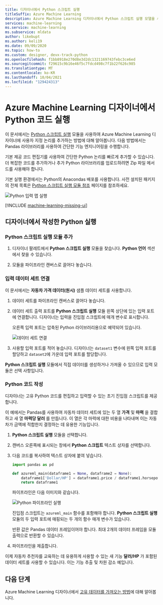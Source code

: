 ```yaml
---
title: 디자이너에서 Python 스크립트 실행
titleSuffix: Azure Machine Learning
description: Azure Machine Learning 디자이너에서 Python 스크립트 실행 모델을 사용하여 Python으로 작성된 사용자 지정 작업을 실행하는 방법에 대해 알아봅니다.
services: machine-learning
ms.service: machine-learning
ms.subservice: mldata
author: likebupt
ms.author: keli19
ms.date: 09/09/2020
ms.topic: how-to
ms.custom: designer, devx-track-python
ms.openlocfilehash: f1bb8918e270d8e3d2dc1321169743febc3ce6ed
ms.sourcegitcommit: f29615c9b16e46f5c7fdcd498c7f1b22f626c985
ms.translationtype: MT
ms.contentlocale: ko-KR
ms.lasthandoff: 10/04/2021
ms.locfileid: "129424313"
---
```

# <a name="run-python-code-in-azure-machine-learning-designer"></a>Azure Machine Learning 디자이너에서 Python 코드 실행

이 문서에서는 [Python 스크립트 실행](algorithm-module-reference/execute-python-script.md) 모듈을 사용하여 Azure Machine Learning 디자이너에 사용자 지정 논리를 추가하는 방법에 대해 알아봅니다. 다음 방법에서는 Pandas 라이브러리를 사용하여 간단한 기능 엔지니어링을 수행합니다.

기본 제공 코드 편집기를 사용하여 간단한 Python 논리를 빠르게 추가할 수 있습니다. 더 복잡한 코드를 추가하거나 추가 Python 라이브러리를 업로드하려면 Zip 파일 메서드를 사용해야 합니다.

기본 실행 환경에서는 Python의 Anacondas 배포를 사용합니다. 사전 설치된 패키지의 전체 목록은 [Python 스크립트 실행 모듈 참조](algorithm-module-reference/execute-python-script.md) 페이지를 참조하세요.

![Python 입력 맵 실행](media/how-to-designer-python/execute-python-map.png)

[!INCLUDE [machine-learning-missing-ui](../../includes/machine-learning-missing-ui.md)]

## <a name="execute-python-written-in-the-designer"></a>디자이너에서 작성한 Python 실행

### <a name="add-the-execute-python-script-module"></a>Python 스크립트 실행 모듈 추가

1. 디자이너 팔레트에서 **Python 스크립트 실행** 모듈을 찾습니다. **Python 언어** 섹션에서 찾을 수 있습니다.

1. 모듈을 파이프라인 캔버스로 끌어다 놓습니다.

### <a name="connect-input-datasets"></a>입력 데이터 세트 연결

이 문서에서는 **자동차 가격 데이터(원시)** 샘플 데이터 세트를 사용합니다. 

1. 데이터 세트를 파이프라인 캔버스로 끌어다 놓습니다.

1. 데이터 세트 출력 포트를 **Python 스크립트 실행** 모듈 왼쪽 상단에 있는 입력 포트에 연결합니다. 디자이너는 입력을 진입점 스크립트에 매개 변수로 표시합니다.
    
    오른쪽 입력 포트는 압축된 Python 라이브러리용으로 예약되어 있습니다.

    ![데이터 세트 연결](media/how-to-designer-python/connect-dataset.png)
        

1. 사용할 입력 포트를 적어 놓습니다. 디자이너는 `dataset1` 변수에 왼쪽 입력 포트를 할당하고 `dataset2`에 가운데 입력 포트를 할당합니다. 

**Python 스크립트 실행** 모듈에서 직접 데이터를 생성하거나 가져올 수 있으므로 입력 모듈은 선택 사항입니다.

### <a name="write-your-python-code"></a>Python 코드 작성

디자이너는 고유 Python 코드를 편집하고 입력할 수 있는 초기 진입점 스크립트를 제공합니다. 

이 예에서는 Pandas를 사용하여 자동차 데이터 세트에 있는 두 열 **가격** 및 **마력** 을 결합하고 새 열 **마력당 달러** 를 만듭니다. 이 열은 각 마력에 대한 비용을 나타내며 이는 자동차가 금액에 적합한지 결정하는 데 유용한 기능입니다. 

1. **Python 스크립트 실행** 모듈을 선택합니다.

1. 캔버스 오른쪽에 표시되는 창에서 **Python 스크립트** 텍스트 상자를 선택합니다.

1. 다음 코드를 복사하여 텍스트 상자에 붙여 넣습니다.

    ```python
    import pandas as pd
    
    def azureml_main(dataframe1 = None, dataframe2 = None):
        dataframe1['Dollar/HP'] = dataframe1.price / dataframe1.horsepower
        return dataframe1
    ```
    파이프라인은 다음 이미지와 같습니다.
    
    ![Python 파이프라인 실행](media/how-to-designer-python/execute-python-pipeline.png)

    진입점 스크립트는 `azureml_main` 함수를 포함해야 합니다. **Python 스크립트 실행** 모듈의 두 입력 포트에 매핑되는 두 개의 함수 매개 변수가 있습니다.

    반환 값은 Pandas 데이터 프레임이어야 합니다. 최대 2개의 데이터 프레임을 모듈 출력으로 반환할 수 있습니다.
    
1. 파이프라인을 제출합니다.

이제 자동차 추천자를 교육하는 데 유용하게 사용할 수 있는 새 기능 **달러/HP** 가 포함된 데이터 세트를 사용할 수 있습니다. 이는 기능 추출 및 차원 감소 예입니다. 

## <a name="next-steps"></a>다음 단계

Azure Machine Learning 디자이너에서 [고유 데이터를 가져오는 방법](how-to-designer-import-data.md)에 대해 알아봅니다.
